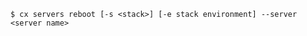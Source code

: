 <!-- usedin: [ _includes/_inlines/Toolbelt/common/servers/servers_usage-v1.md] -->

```
$ cx servers reboot [-s <stack>] [-e stack environment] --server <server name> 
```
